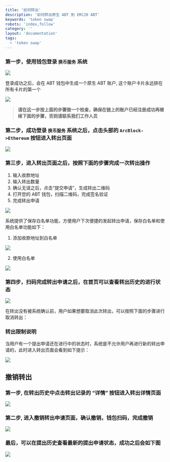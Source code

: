 ```yaml
---
title: '如何转出'
description: '如何转出原生 ABT 到 ERC20 ABT'
keywords: 'token swap'
robots: 'index,follow'
category: ''
layout: 'documentation'
tags:
  - 'token swap'
---
```


### 第一步，使用钱包登录 `换币服务` 系统

![](../imgs/login_system.png)

登录成功之后，会在 ABT 钱包中生成一个原生 ABT 账户, 这个账户卡片永远排在所有卡片的第一个

![](../imgs/native_abt_account.png)

> **请在这一步按上面的步骤做一个检查，确保在链上的账户已经注册成功再继续下面的步骤，否则请联系我们工作人员**

### 第二步，成功登录 `换币服务` 系统之后，点击头部的 `ArcBlock->Ethereum` 按钮进入转出页面

![](../imgs/enter_withdraw.png)

### 第三步，进入转出页面之后，按照下面的步骤完成一次转出操作

1. 输入收款地址
2. 输入转出数量
3. 确认无误之后，点击“提交申请”，生成转出二维码
4. 打开您的 ABT 钱包，扫描二维码，完成签名验证
5. 完成转出申请

![](../imgs/withdraw_action.png)

系统提供了保存白名单功能，方便用户下次便捷的发起转出申请，保存白名单和使用白名单功能如下：

1. 添加收款地址到白名单

![](../imgs/save_whitelist.png)

2. 使用白名单

![](../imgs/use_whitelist.png)

### 第四步，扫码完成转出申请之后，在首页可以查看转出历史的进行状态

![](../imgs/withdraw_history.png)

在转出没有被系统确认前，用户如果想要取消此次转出，可以按照下面的步骤进行取消转出：

### 转出限制说明

当用户有一个提出申请还在进行中的状态时，系统是不允许用户再进行新的转出申请的，此时进入转出页面会看到如下提示：

![](../imgs/withdraw_limit.png)

## 撤销转出

### 第一步, 在转出历史中点击转出记录的 “详情” 按钮进入转出详情页面

![](../imgs/start_cancel_withdraw.png)

### 第二步, 进入撤销转出申请页面，确认撤销，钱包扫码，完成撤销

![](../imgs/cancel_withdraw.png)

### 最后，可以在提出历史查看最新的提出申请状态，成功之后会如下图

![](../imgs/cancel_withdraw_success.png)
